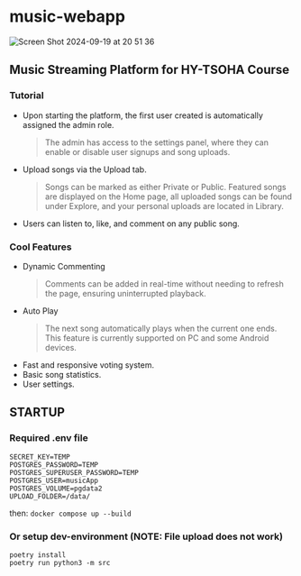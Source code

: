 # music-webapp
![Screen Shot 2024-09-19 at 20 51 36](https://github.com/user-attachments/assets/12a96588-7b8a-41b6-9af1-05f8a3f3ae41)

## Music Streaming Platform for HY-TSOHA Course
### Tutorial
* Upon starting the platform, the first user created is automatically assigned the admin role.
  > The admin has access to the settings panel, where they can enable or disable user signups and song uploads.
* Upload songs via the Upload tab.
  > Songs can be marked as either Private or Public. Featured songs are displayed on the Home page, all uploaded songs can be found under Explore, and your personal uploads are located in Library.
* Users can listen to, like, and comment on any public song.
### Cool Features
* Dynamic Commenting
  > Comments can be added in real-time without needing to refresh the page, ensuring uninterrupted playback.
* Auto Play
  > The next song automatically plays when the current one ends. This feature is currently supported on PC and some Android devices.
 * Fast and responsive voting system.
 * Basic song statistics.
 * User settings.


## STARTUP

### Required .env file
```.env
SECRET_KEY=TEMP
POSTGRES_PASSWORD=TEMP
POSTGRES_SUPERUSER_PASSWORD=TEMP
POSTGRES_USER=musicApp
POSTGRES_VOLUME=pgdata2
UPLOAD_FOLDER=/data/
```
then: 
`docker compose up --build`

### Or setup dev-environment (NOTE: File upload does not work)
```
poetry install
poetry run python3 -m src
```
